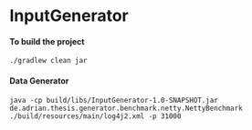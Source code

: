 # InputGenerator

#### To build the project

```
./gradlew clean jar
```

#### Data Generator

```
java -cp build/libs/InputGenerator-1.0-SNAPSHOT.jar de.adrian.thesis.generator.benchmark.netty.NettyBenchmark ./build/resources/main/log4j2.xml -p 31000

```


